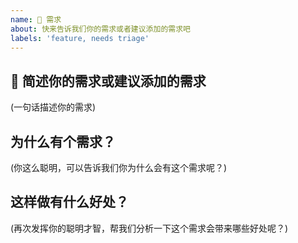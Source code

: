 ```yaml
---
name: 🚀 需求
about: 快来告诉我们你的需求或者建议添加的需求吧
labels: 'feature, needs triage'
---
```


## 🚀 简述你的需求或建议添加的需求

(一句话描述你的需求)

## 为什么有个需求？

(你这么聪明，可以告诉我们你为什么会有这个需求呢？)

## 这样做有什么好处？

(再次发挥你的聪明才智，帮我们分析一下这个需求会带来哪些好处呢？)